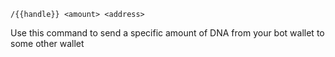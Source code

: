 
`/{{handle}} <amount> <address>`  

Use this command to send a specific amount of DNA from your bot wallet to some other wallet
